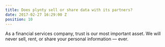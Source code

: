 ```yaml
---
title: Does plynty sell or share data with its partners?
date: 2017-02-27 16:29:00 Z
position: 10
---
```


As a financial services company, trust is our most important asset. We will never sell, rent, or share your personal information — ever.